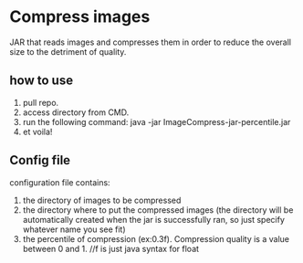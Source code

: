 # Compress images
JAR that reads images and compresses them in order to reduce the overall size to the detriment of quality.  

## how to use  
1. pull repo.  
2. access directory from CMD.  
3. run the following command:  java -jar ImageCompress-jar-percentile.jar  
4. et voila!

## Config file  
configuration file contains:  
1. the directory of images to be compressed  
2. the directory where to put the compressed images (the directory will be automatically created when the jar is successfully ran, so just specify whatever name you see fit)  
3. the percentile of compression (ex:0.3f). Compression quality is a value between 0 and 1. //f is just java syntax for float
